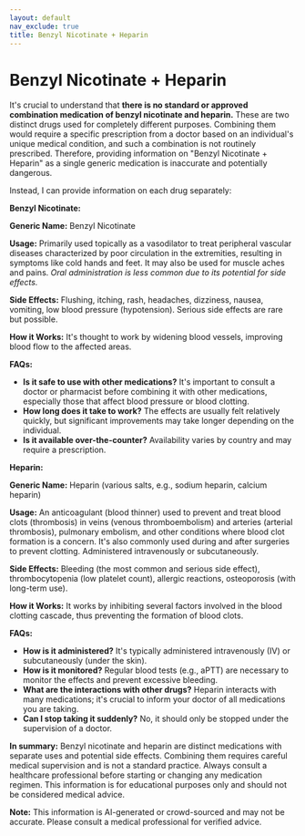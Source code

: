 ```yaml
---
layout: default
nav_exclude: true
title: Benzyl Nicotinate + Heparin
---
```


# Benzyl Nicotinate + Heparin

It's crucial to understand that **there is no standard or approved combination medication of benzyl nicotinate and heparin.**  These are two distinct drugs used for completely different purposes.  Combining them would require a specific prescription from a doctor based on an individual's unique medical condition, and such a combination is not routinely prescribed.  Therefore, providing information on "Benzyl Nicotinate + Heparin" as a single generic medication is inaccurate and potentially dangerous.

Instead, I can provide information on each drug separately:


**Benzyl Nicotinate:**

**Generic Name:** Benzyl Nicotinate

**Usage:** Primarily used topically as a vasodilator to treat peripheral vascular diseases characterized by poor circulation in the extremities, resulting in symptoms like cold hands and feet. It may also be used for muscle aches and pains.  *Oral administration is less common due to its potential for side effects.*

**Side Effects:** Flushing, itching, rash, headaches, dizziness, nausea, vomiting, low blood pressure (hypotension).  Serious side effects are rare but possible.

**How it Works:** It's thought to work by widening blood vessels, improving blood flow to the affected areas.

**FAQs:**

* **Is it safe to use with other medications?**  It's important to consult a doctor or pharmacist before combining it with other medications, especially those that affect blood pressure or blood clotting.
* **How long does it take to work?** The effects are usually felt relatively quickly, but significant improvements may take longer depending on the individual.
* **Is it available over-the-counter?**  Availability varies by country and may require a prescription.


**Heparin:**

**Generic Name:** Heparin (various salts, e.g., sodium heparin, calcium heparin)

**Usage:** An anticoagulant (blood thinner) used to prevent and treat blood clots (thrombosis) in veins (venous thromboembolism) and arteries (arterial thrombosis), pulmonary embolism, and other conditions where blood clot formation is a concern. It's also commonly used during and after surgeries to prevent clotting.  Administered intravenously or subcutaneously.

**Side Effects:** Bleeding (the most common and serious side effect), thrombocytopenia (low platelet count), allergic reactions, osteoporosis (with long-term use).

**How it Works:** It works by inhibiting several factors involved in the blood clotting cascade, thus preventing the formation of blood clots.

**FAQs:**

* **How is it administered?** It's typically administered intravenously (IV) or subcutaneously (under the skin).
* **How is it monitored?**  Regular blood tests (e.g., aPTT) are necessary to monitor the effects and prevent excessive bleeding.
* **What are the interactions with other drugs?** Heparin interacts with many medications; it's crucial to inform your doctor of all medications you are taking.
* **Can I stop taking it suddenly?**  No, it should only be stopped under the supervision of a doctor.


**In summary:** Benzyl nicotinate and heparin are distinct medications with separate uses and potential side effects.  Combining them requires careful medical supervision and is not a standard practice. Always consult a healthcare professional before starting or changing any medication regimen.  This information is for educational purposes only and should not be considered medical advice.


**Note:** This information is AI-generated or crowd-sourced and may not be accurate. Please consult a medical professional for verified advice.
